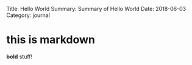 Title:      Hello World
Summary:    Summary of Hello World
Date:       2018-06-03
Category:   journal

# this is markdown
**bold** stuff!
